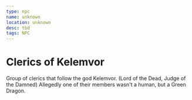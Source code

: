 ```yaml
---
type: npc
name: unknown
location: unknown
desc: tbd
tags: NPC
---
```


# Clerics of Kelemvor 
Group of clerics that follow the god Kelemvor. (Lord of the Dead, Judge of the Damned)
Allegedly one of their members wasn't a human, but a Green Dragon.
